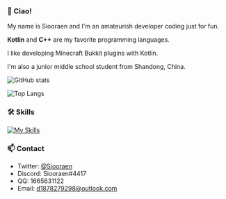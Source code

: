 ### 🎉 Ciao!

My name is Siooraen and I'm an amateurish developer coding just for fun.

**Kotlin** and **C++** are my favorite programming languages.

I like developing Minecraft Bukkit plugins with Kotlin.

I'm also a junior middle school student from Shandong, China.

![GitHub stats](https://github-readme-stats.vercel.app/api?username=Siooraen&bg_color=50,cbbc9b,459cc9&include_all_commits=true&count_private=true&show_icons=true&locale=en)

![Top Langs](https://github-readme-stats.vercel.app/api/top-langs/?username=Siooraen&layout=compact&bg_color=50,cbbc9b,459cc9&locale=en)

### 🛠️ Skills

[![My Skills](https://skillicons.dev/icons?i=kotlin,java,cpp,md,git,idea,vscode,ps)](https://skillicons.dev)

### 📫 Contact

- Twitter: [@Siooraen](https://twitter.com/Siooraen)
- Discord: Siooraen#4417
- QQ: 1665631122
- Email: d1878279298@outlook.com
